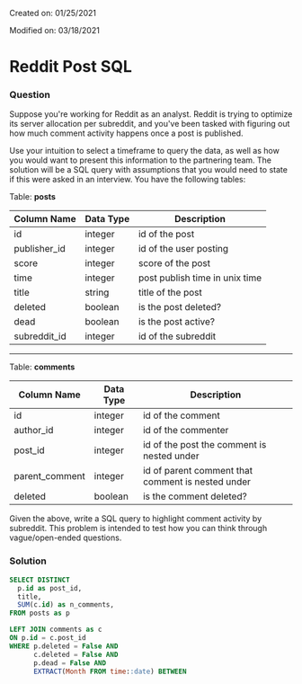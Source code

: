 Created on: 01/25/2021

Modified on: 03/18/2021

# Reddit Post SQL

### Question

Suppose you're working for Reddit as an analyst. Reddit is trying to optimize its server allocation per subreddit, and you've been tasked with figuring out how much comment activity happens once a post is published.

Use your intuition to select a timeframe to query the data, as well as how you would want to present this information to the partnering team. The solution will be a SQL query with assumptions that you would need to state if this were asked in an interview. You have the following tables:

Table: **posts**

| Column Name  | Data Type | Description               |
| ------------ | --------- | ------------------------- |
| id           | integer   | id of the post            |
| publisher_id | integer   | id of the user posting    |
| score        | integer   | score of the post         |
| time         | integer   | post publish time in unix time |
| title        | string    | title of the post         |
| deleted      | boolean   | is the post deleted?      |
| dead         | boolean   | is the post active?       |
| subreddit_id | integer   | id of the subreddit       |

---

Table: **comments**

| Column Name    | Data Type | Description               |
| -------------- | --------- | ------------------------- |
| id             | integer   | id of the comment         |
| author_id      | integer   | id of the commenter       |
| post_id        | integer   | id of the post the comment is nested under |
| parent_comment | integer   | id of parent comment that comment is nested under |
| deleted        | boolean   | is the comment deleted?   |

Given the above, write a SQL query to highlight comment activity by subreddit. This problem is intended to test how you can think through vague/open-ended questions.

### Solution

``` sql
SELECT DISTINCT 
  p.id as post_id,
  title,
  SUM(c.id) as n_comments,
FROM posts as p

LEFT JOIN comments as c
ON p.id = c.post_id
WHERE p.deleted = False AND 
      c.deleted = False AND
      p.dead = False AND
      EXTRACT(Month FROM time::date) BETWEEN 
```





